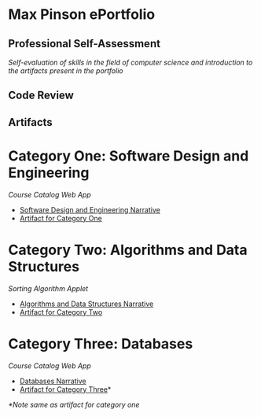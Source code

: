 # Max Pinson ePortfolio

## Professional Self-Assessment
*Self-evaluation of skills in the field of computer science and introduction to the artifacts present in the portfolio*

## Code Review

## Artifacts

# Category One: Software Design and Engineering
*Course Catalog Web App*
- [Software Design and Engineering Narrative]()
- [Artifact for Category One]()

# Category Two: Algorithms and Data Structures
*Sorting Algorithm Applet*
- [Algorithms and Data Structures Narrative]()
- [Artifact for Category Two]('./Category-Two-Artifact')

# Category Three: Databases
*Course Catalog Web App*
- [Databases Narrative]()
- [Artifact for Category Three]()*
  
_*Note same as artifact for category one_


